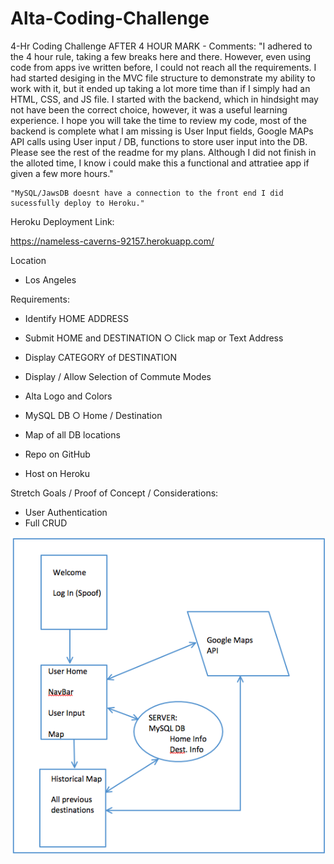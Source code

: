 # Alta-Coding-Challenge
4-Hr Coding Challenge
AFTER 4 HOUR MARK - Comments:
	"I adhered to the 4 hour rule, taking a few breaks here and there. However, even using code from apps ive written before, I could not reach all the requirements.  I had started desiging in the MVC file structure to demonstrate my ability to work with it, but it ended up taking a lot more time than if I simply had an HTML, CSS, and JS file.  I started with the backend, which in hindsight may not have been the correct choice, however, it was a useful learning experience.  I hope you will take the time to review my code, most of the backend is complete what I am missing is User Input fields, Google MAPs API calls using User input / DB, functions to store user input into the DB. Please see the rest of the readme for my plans.  Although I did not finish in the alloted time, I know i could make this a functional and attratiee app if given a few more hours."

	"MySQL/JawsDB doesnt have a connection to the front end I did sucessfully deploy to Heroku."

Heroku Deployment Link:

https://nameless-caverns-92157.herokuapp.com/

Location 
- Los Angeles

Requirements:

- Identify HOME ADDRESS
	
- Submit HOME and DESTINATION
	○ Click map or Text Address
		
- Display CATEGORY of DESTINATION
		
- Display / Allow Selection of Commute Modes
		
- Alta Logo and Colors
	
- MySQL DB 
	○ Home / Destination
		
- Map of all DB locations

- Repo on GitHub
	
- Host on Heroku


Stretch Goals / Proof of Concept / Considerations:

- User Authentication 
- Full CRUD
  

![](WireFrame.png)